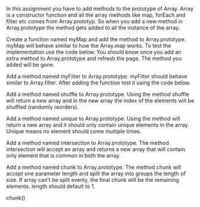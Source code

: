 In this assignment you have to add methods to the prototype of Array. Array is a constructor function and all the array methods like map, forEach and filter etc comes from Array.prototyp. So when you add a new method in Array.prototype the method gets added to all the instance of the array.

Create a function named myMap and add the method to Array.prototype. myMap will behave similar to how the Array.map works. To test the implementation use the code below.
You should know once you add an extra method to Array.prototype and refresh the page. The method you added will be gone.


Add a method named myFilter to Array.prototype. myFilter should behave similar to Array.filter. After adding the function test it using the code below.

Add a method named shuffle to Array.prototype. Using the method shuffle will return a new array and in the new array the index of the elements will be shuffled (randomly reorders).

Add a method named unique to Array.prototype. Using the method will return a new array and it should only contain unique elements in the array. Unique means no element should come multiple times.

Add a method named intersection to Array.prototype. The method intersection will accept an array and returns a new array that will contain only element that is common in both the array.

Add a method named chunk to Array.prototype. The method chunk will accept one parameter length and split the array into groups the length of size. If array can't be split evenly, the final chunk will be the remaining elements. length should default to 1.

chunk()

